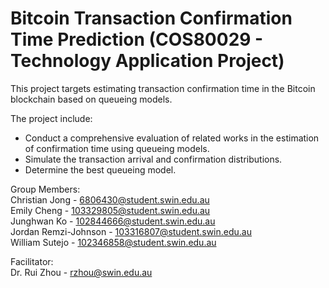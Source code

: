 # Bitcoin Transaction Confirmation Time Prediction (COS80029 - Technology Application Project)
This project targets estimating transaction confirmation time in the Bitcoin blockchain based on queueing models.  

The project include:
-	Conduct a comprehensive evaluation of related works in the estimation of confirmation time using queueing models. 
-	Simulate the transaction arrival and confirmation distributions.
-	Determine the best queueing model.

Group Members:<br/>
Christian Jong - [6806430@student.swin.edu.au](6806430@student.swin.edu.au)<br/>
Emily Cheng - [103329805@student.swin.edu.au](103329805@student.swin.edu.au)<br/>
Junghwan Ko - [102844666@student.swin.edu.au](102844666@student.swin.edu.au)<br/>
Jordan Remzi-Johnson - [103316807@student.swin.edu.au](103316807@student.swin.edu.au)<br/>
William Sutejo - [102346858@student.swin.edu.au](102346858@student.swin.edu.au)<br/>

Facilitator:<br/>
Dr. Rui Zhou - [rzhou@swin.edu.au](rzhou@swin.edu.au)<br/>
